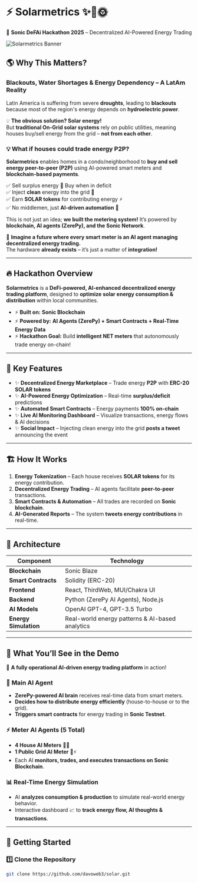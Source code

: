 # ⚡ Solarmetrics ✨🏡🌞  
🚀 **Sonic DeFAi Hackathon 2025** – Decentralized AI-Powered Energy Trading  

![Solarmetrics Banner](https://pbs.twimg.com/profile_images/1891673468799758336/FbVkw6X1_400x400.jpg)

## 🌎 Why This Matters?
### **Blackouts, Water Shortages & Energy Dependency – A LatAm Reality**
Latin America is suffering from severe **droughts**, leading to **blackouts** because most of the region's energy depends on **hydroelectric power**.  

💡 **The obvious solution? Solar energy!**  
But **traditional On-Grid solar systems** rely on public utilities, meaning houses buy/sell energy from the grid – **not from each other**.  

### **💡 What if houses could trade energy P2P?**
**Solarmetrics** enables homes in a condo/neighborhood to **buy and sell energy peer-to-peer (P2P)** using AI-powered smart meters and **blockchain-based payments**.  

✅ Sell surplus energy 🔁 Buy when in deficit  
✅ Inject **clean** energy into the grid 🌱  
✅ Earn **SOLAR tokens** for contributing energy ⚡  
✅ No middlemen, just **AI-driven automation** 🤖  

This is not just an idea; **we built the metering system!** It’s powered by **blockchain, AI agents (ZerePy), and the Sonic Network**.  

💭 **Imagine a future where every smart meter is an AI agent managing decentralized energy trading.**   
The hardware **already exists** – it’s just a matter of **integration!**  

---

## 🔥 **Hackathon Overview**
**Solarmetrics** is a **DeFi-powered, AI-enhanced decentralized energy trading platform**, designed to **optimize solar energy consumption & distribution** within local communities.  

- ⚡ **Built on:** **Sonic Blockchain**  
- ⚡ **Powered by:** **AI Agents (ZerePy) + Smart Contracts + Real-Time Energy Data**  
- ⚡ **Hackathon Goal:** Build **intelligent NET meters** that autonomously trade energy on-chain!  

---

## 🚀 **Key Features**
- ✨ **Decentralized Energy Marketplace** – Trade energy **P2P** with **ERC-20 SOLAR tokens**  
- ✨ **AI-Powered Energy Optimization** – Real-time **surplus/deficit** predictions  
- ✨ **Automated Smart Contracts** – Energy payments **100% on-chain**  
- ✨ **Live AI Monitoring Dashboard** – Visualize transactions, energy flows & AI decisions  
- ✨ **Social Impact** – Injecting clean energy into the grid **posts a tweet** announcing the event  

---

## 🏗️ **How It Works**
1. **Energy Tokenization** – Each house receives **SOLAR tokens** for its energy contribution.  
2. **Decentralized Energy Trading** – AI agents facilitate **peer-to-peer** transactions.  
3. **Smart Contracts & Automation** – All trades are recorded on **Sonic blockchain**.  
4. **AI-Generated Reports** – The system **tweets energy contributions** in real-time.  

---

## 🔬 **Architecture**
| Component | Technology |
|-----------|------------|
| **Blockchain** | Sonic Blaze |
| **Smart Contracts** | Solidity (ERC-20) |
| **Frontend** | React, ThirdWeb, MUI/Chakra UI |
| **Backend** | Python (ZerePy AI Agents), Node.js |
| **AI Models** | OpenAI GPT-4, GPT-3.5 Turbo |
| **Energy Simulation** | Real-world energy patterns & AI-based analytics |

---

## 👀 **What You’ll See in the Demo**
🚀 **A fully operational AI-driven energy trading platform** in action!  

### 🧠 **Main AI Agent**
- **ZerePy-powered AI brain** receives real-time data from smart meters.  
- **Decides how to distribute energy efficiently** (house-to-house or to the grid).  
- **Triggers smart contracts** for energy trading in **Sonic Testnet**.

### ⚡ **Meter AI Agents (5 Total)**
- **4 House AI Meters** 🏡🔋  
- **1 Public Grid AI Meter** 🏢⚡  
- Each AI **monitors, trades, and executes transactions on Sonic Blockchain**.

### 📊 **Real-Time Energy Simulation**
- AI **analyzes consumption & production** to simulate real-world energy behavior.  
- Interactive dashboard 📈 to **track energy flow, AI thoughts & transactions**.  

---

## 🚀 **Getting Started**
### **1️⃣ Clone the Repository**
```bash
git clone https://github.com/davoweb3/solar.git
